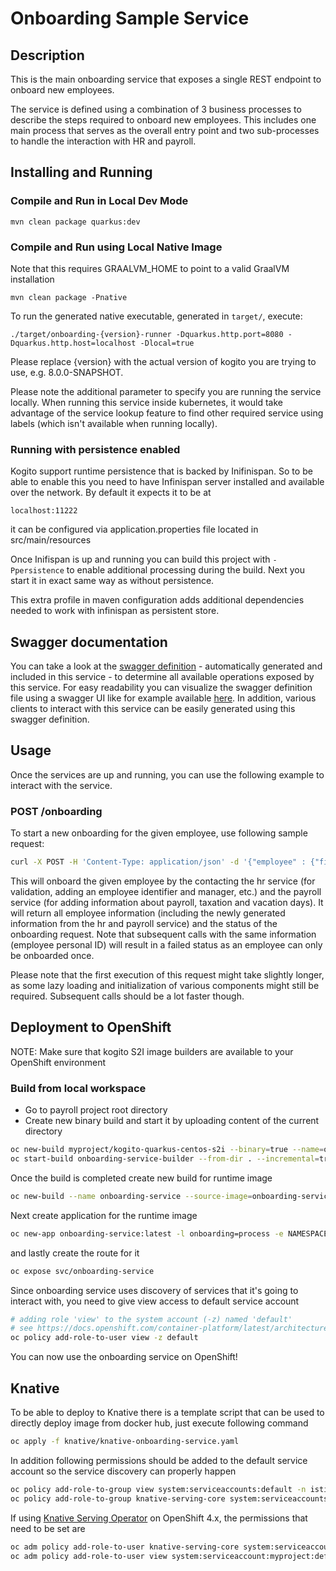 # Onboarding Sample Service

## Description

This is the main onboarding service that exposes a single REST endpoint to onboard new employees.

The service is defined using a combination of 3 business processes to describe the steps required to onboard new employees.  This includes one main process that serves as the overall entry point and two sub-processes to handle the interaction with HR and payroll. 

## Installing and Running

### Compile and Run in Local Dev Mode

```
mvn clean package quarkus:dev    
```

### Compile and Run using Local Native Image
Note that this requires GRAALVM_HOME to point to a valid GraalVM installation

```
mvn clean package -Pnative
```
  
To run the generated native executable, generated in `target/`, execute:

```
./target/onboarding-{version}-runner -Dquarkus.http.port=8080 -Dquarkus.http.host=localhost -Dlocal=true
```
Please replace {version} with the actual version of kogito you are trying to use, e.g. 8.0.0-SNAPSHOT.

Please note the additional parameter to specify you are running the service locally. When running this service inside kubernetes, it would take advantage of the service lookup feature to find other required service using labels (which isn't available when running locally).


### Running with persistence enabled

Kogito support runtime persistence that is backed by Inifinispan. So to be able to enable this you need to have 
Infinispan server installed and available over the network. By default it expects it to be at

```
localhost:11222
```

it can be configured via application.properties file located in src/main/resources

Once Inifispan is up and running you can build this project with `-Ppersistence` to enable additional processing
during the build. Next you start it in exact same way as without persistence.

This extra profile in maven configuration adds additional dependencies needed to work with infinispan as persistent store. 

## Swagger documentation

You can take a look at the [swagger definition](http://localhost:8081/docs/swagger.json) - automatically generated and included in this service - to determine all available operations exposed by this service.  For easy readability you can visualize the swagger definition file using a swagger UI like for example available [here](https://editor.swagger.io). In addition, various clients to interact with this service can be easily generated using this swagger definition.

## Usage

Once the services are up and running, you can use the following example to interact with the service.

### POST /onboarding

To start a new onboarding for the given employee, use following sample request:

```sh
curl -X POST -H 'Content-Type: application/json' -d '{"employee" : {"firstName" : "Mark", "lastName" : "Test", "personalId" : "xxx-yy-zzz", "birthDate" : "1995-12-10T14:50:12.123+02:00", "address" : {"country" : "US", "city" : "Boston", "street" : "any street 3", "zipCode" : "10001"}}}' http://localhost:8080/onboarding
```

This will onboard the given employee by the contacting the hr service (for validation, adding an employee identifier and manager, etc.) and the payroll service (for adding information about payroll, taxation and vacation days).  It will return all employee information (including the newly generated information from the hr and payroll service) and the status of the onboarding request.  Note that subsequent calls with the same information (employee personal ID) will result in a failed status as an employee can only be onboarded once.

Please note that the first execution of this request might take slightly longer, as some lazy loading and initialization of various components might still be required.  Subsequent calls should be a lot faster though.

## Deployment to OpenShift

NOTE: Make sure that kogito S2I image builders are available to your OpenShift environment

### Build from local workspace

* Go to payroll project root directory
* Create new binary build and start it by uploading content of the current directory

```sh
oc new-build myproject/kogito-quarkus-centos-s2i --binary=true --name=onboarding-service-builder
oc start-build onboarding-service-builder --from-dir . --incremental=true
```

Once the build is completed create new build for runtime image

```sh
oc new-build --name onboarding-service --source-image=onboarding-service-builder --source-image-path=/home/kogito/bin:. --image-stream=kogito-quarkus-centos
```

Next create application for the runtime image

```sh
oc new-app onboarding-service:latest -l onboarding=process -e NAMESPACE=myproject
```

and lastly create the route for it

```sh
oc expose svc/onboarding-service
```

Since onboarding service uses discovery of services that it's going to interact with, you need to give view access to 
default service account

``` sh
# adding role 'view' to the system account (-z) named 'default'
# see https://docs.openshift.com/container-platform/latest/architecture/additional_concepts/authorization.html#roles
oc policy add-role-to-user view -z default
```

You can now use the onboarding service on OpenShift!

## Knative

To be able to deploy to Knative there is a template script that can be used to directly deploy 
image from docker hub, just execute following command

```sh
oc apply -f knative/knative-onboarding-service.yaml
```

In addition following permissions should be added to the default service account so the
service discovery can properly happen

```sh
oc policy add-role-to-group view system:serviceaccounts:default -n istio-system
oc policy add-role-to-group knative-serving-core system:serviceaccounts:default -n default
```

If using [Knative Serving Operator](https://github.com/knative/serving-operator) on OpenShift 4.x, the permissions that need to be set are

```sh
oc adm policy add-role-to-user knative-serving-core system:serviceaccount:myproject:default -n default
oc adm policy add-role-to-user view system:serviceaccount:myproject:default -n istio-system    
```
